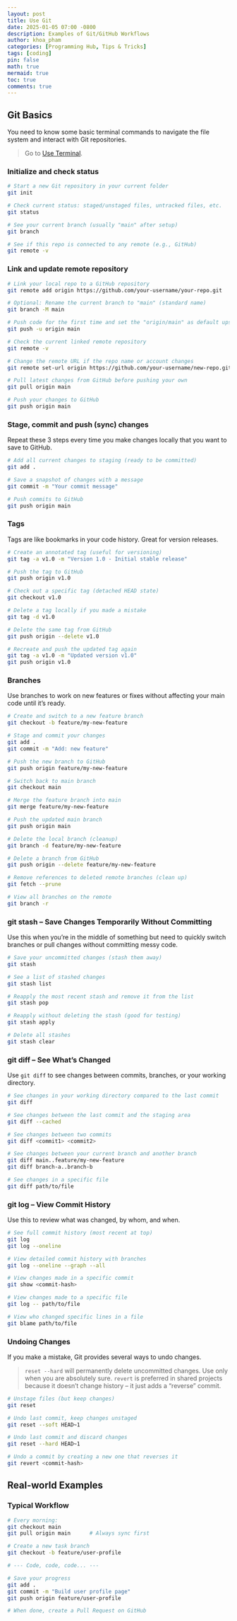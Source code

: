 ```yaml
---
layout: post
title: Use Git
date: 2025-01-05 07:00 -0800
description: Examples of Git/GitHub Workflows
author: khoa_pham
categories: [Programming Hub, Tips & Tricks]
tags: [coding]
pin: false
math: true
mermaid: true
toc: true
comments: true
---
```


## Git Basics   
You need to know some basic terminal commands to navigate the file system and interact with Git repositories.  
> Go to [Use Terminal](https://khoapham1002.github.io/mindpalace/posts/use-terminal/).


### Initialize and check status   
```bash
# Start a new Git repository in your current folder
git init

# Check current status: staged/unstaged files, untracked files, etc.
git status

# See your current branch (usually "main" after setup)
git branch

# See if this repo is connected to any remote (e.g., GitHub)
git remote -v
```


### Link and update remote repository   
```bash
# Link your local repo to a GitHub repository
git remote add origin https://github.com/your-username/your-repo.git

# Optional: Rename the current branch to "main" (standard name)
git branch -M main

# Push code for the first time and set the "origin/main" as default upstream
git push -u origin main
```

```bash
# Check the current linked remote repository
git remote -v

# Change the remote URL if the repo name or account changes
git remote set-url origin https://github.com/your-username/new-repo.git

# Pull latest changes from GitHub before pushing your own
git pull origin main

# Push your changes to GitHub
git push origin main
```


### Stage, commit and push (sync) changes
Repeat these 3 steps every time you make changes locally that you want to save to GitHub.

```bash
# Add all current changes to staging (ready to be committed)
git add .

# Save a snapshot of changes with a message
git commit -m "Your commit message"

# Push commits to GitHub
git push origin main
```


### Tags
Tags are like bookmarks in your code history. Great for version releases.

```bash
# Create an annotated tag (useful for versioning)
git tag -a v1.0 -m "Version 1.0 - Initial stable release"

# Push the tag to GitHub
git push origin v1.0

# Check out a specific tag (detached HEAD state)
git checkout v1.0
```

```bash
# Delete a tag locally if you made a mistake
git tag -d v1.0

# Delete the same tag from GitHub
git push origin --delete v1.0

# Recreate and push the updated tag again
git tag -a v1.0 -m "Updated version v1.0"
git push origin v1.0
```


### Branches
Use branches to work on new features or fixes without affecting your main code until it’s ready.

```bash
# Create and switch to a new feature branch
git checkout -b feature/my-new-feature

# Stage and commit your changes
git add .
git commit -m "Add: new feature"

# Push the new branch to GitHub
git push origin feature/my-new-feature
```

```bash
# Switch back to main branch
git checkout main

# Merge the feature branch into main
git merge feature/my-new-feature

# Push the updated main branch
git push origin main

# Delete the local branch (cleanup)
git branch -d feature/my-new-feature
```

```bash
# Delete a branch from GitHub
git push origin --delete feature/my-new-feature

# Remove references to deleted remote branches (clean up)
git fetch --prune

# View all branches on the remote
git branch -r
```


### git stash – Save Changes Temporarily Without Committing
Use this when you’re in the middle of something but need to quickly switch branches or pull changes without committing messy code.

```bash
# Save your uncommitted changes (stash them away)
git stash

# See a list of stashed changes
git stash list

# Reapply the most recent stash and remove it from the list
git stash pop

# Reapply without deleting the stash (good for testing)
git stash apply

# Delete all stashes
git stash clear
```


### git diff – See What’s Changed
Use `git diff` to see changes between commits, branches, or your working directory.

```bash
# See changes in your working directory compared to the last commit
git diff

# See changes between the last commit and the staging area
git diff --cached

# See changes between two commits
git diff <commit1> <commit2>

# See changes between your current branch and another branch
git diff main..feature/my-new-feature
git diff branch-a..branch-b

# See changes in a specific file
git diff path/to/file
```


### git log – View Commit History
Use this to review what was changed, by whom, and when.

```bash
# See full commit history (most recent at top)
git log
git log --oneline

# View detailed commit history with branches
git log --oneline --graph --all

# View changes made in a specific commit
git show <commit-hash>

# View changes made to a specific file
git log -- path/to/file

# View who changed specific lines in a file
git blame path/to/file
```


### Undoing Changes
If you make a mistake, Git provides several ways to undo changes.
> `reset --hard` will permanently delete uncommitted changes. Use only when you are absolutely sure.
> `revert` is preferred in shared projects because it doesn’t change history – it just adds a “reverse” commit.

```bash
# Unstage files (but keep changes)
git reset

# Undo last commit, keep changes unstaged
git reset --soft HEAD~1

# Undo last commit and discard changes
git reset --hard HEAD~1

# Undo a commit by creating a new one that reverses it
git revert <commit-hash>
```



## Real-world Examples

### Typical Workflow   
```bash
# Every morning:
git checkout main
git pull origin main      # Always sync first

# Create a new task branch
git checkout -b feature/user-profile

# --- Code, code, code... ---

# Save your progress
git add .
git commit -m "Build user profile page"
git push origin feature/user-profile

# When done, create a Pull Request on GitHub
```